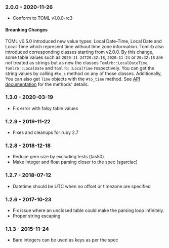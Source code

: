 ### 2.0.0 - 2020-11-26

* Conform to TOML v1.0.0-rc3

#### Breanking Changes ####

TOML v0.5.0 introduced new value types: Local Date-Time, Local Date and Local Time which represent time without time zone information. Tomlrb also introduced corresponding classes starting from v2.0.0. By this change, some table values such as `2020-11-24T20:32:18`, `2020-11-24` or `20:32:18` are not treated as strings but as new the classes `Tomlrb::LocalDateTime`, `Tomlrb::LocalDate` and `Tomlrb::LocalTime` respectively. You can get the string values by calling `#to_s` method on any of those classes. Additionally, You can also get `Time` objects with the `#to_time` method. See [API documentation](https://www.rubydoc.info/gems/tomlrb) for the methods' details.

### 1.3.0 - 2020-03-19

* Fix error with falsy table values

### 1.2.9 - 2019-11-22

* Fixes and cleanups for ruby 2.7

### 1.2.8 - 2018-12-18

* Reduce gem size by excluding tests (tas50)
* Make integer and float parsing closer to the spec (sgarciac)

### 1.2.7 - 2018-07-12

* Datetime should be UTC when no offset or timezone are specified

### 1.2.6 - 2017-10-23

* Fix issue where an unclosed table could make the parsing loop infinitely.
* Proper string escaping

### 1.1.3 - 2015-11-24

* Bare integers can be used as keys as per the spec
